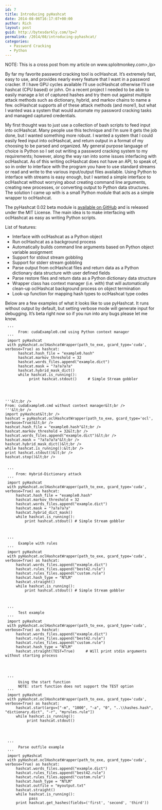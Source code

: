 ```yaml
---
id: 7
title: Introducing pyHashcat
date: 2014-08-06T16:17:07+00:00
author: Rich
layout: post
guid: http://bytesdarkly.com/?p=7
permalink: /2014/08/introducing-pyhashcat/
categories:
  - Password Cracking
  - Python
---
```


<p>NOTE: This is a cross post from my article on www.sploitmonkey.com>,/p>

By far my favorite password cracking tool is oclHashcat. It’s extremely fast, easy to use, and provides nearly every feature that I want in a password cracker. If I have GPU cycles available I’ll use oclHashcat otherwise I’ll use hashcat (CPU based) or john. On a recent project I needed to be able to easily manage a lot of captured hashes and try them out against multiple attack methods such as dictionary, hybrid, and markov chains to name a few. oclHashcat supports all of these attack methods (and more!), but what I wanted was a system that would automate my password cracking tasks and managed captured credentials.

My first thought was to just use a collection of bash scripts to feed input into oclHashcat. Many people use this technique and I’m sure it gets the job done, but I wanted something more robust. I wanted a system that I could easily feed input into oclHashcat, and return output in a format of my choosing to be parsed and organized. My general purpose language of choice is Python so I set out writing a password cracking system to my requirements; however, along the way ran into some issues interfacing with oclHashcat. As of this writing oclHashcat does not have an API, to speak of, so in order to interface with the program you have to use standard streams or read and write to the various input/output files available. Using Python to interface with streams is easy enough, but I wanted a simple interface to oclHashcat without worrying about creating command line arguments, creating new processes, or converting output to Python data structures. The solution I came up with is a small Python module that acts as a simple wrapper to oclHashcat.

The pyHashcat 0.02 beta module is [available on GitHub](https://github.com/Rich5/pyHashcat) and is released under the MIT License. The main idea is to make interfacing with oclHashcat as easy as writing Python scripts.

List of features:

  * Interface with oclHashcat as a Python object
  * Run oclHashcat as a background process
  * Automatically builds command line arguments based on Python object variable assignment
  * Support for stdout stream gobbling
  * Support for stderr stream gobbling
  * Parse output from oclHashcat files and return data as a Python dictionary data structure with user defined fields
  * Parse restore files and return data as a Python dictionary data structure
  * Wrapper class has context manager (i.e. with) that will automatically clean-up oclHashcat background process on object termination
  * Look-up function for mapping hash types to oclHashcat type codes

Below are a few examples of what it looks like to use pyHashcat. It runs without output by default, but setting verbose mode will generate input for debugging. It&#8217;s beta right now so if you run into any bugs please let me know.

```
 '''  
      From: cudaExample0.cmd using Python context manager  
 '''  
 import pyHashcat  
 with pyHashcat.oclHashcatWrapper(path_to_exe, gcard_type='cuda', verbose=True) as hashcat:  
      hashcat.hash_file = "example0.hash"  
      hashcat.markov_threshold = 32  
      hashcat.words_files.append("example.dict")  
      hashcat.mask = "?a?a?a?a"  
      hashcat.hybrid_mask_dict()  
      while hashcat.is_running():  
           print hashcat.stdout()     # Simple Stream gobbler
  
```

&nbsp;

```
'''&lt;br />
From: cudaExample0.cmd without context manager&lt;br />
'''&lt;br />
import pyHashcat&lt;br />
hashcat = pyHashcat.oclHashcatWrapper(path_to_exe, gcard_type='ocl', verbose=True)&lt;br />
hashcat.hash_file = "example0.hash"&lt;br />
hashcat.markov_threshold = 32&lt;br />
hashcat.words_files.append("example.dict")&lt;br />
hashcat.mask = "?a?a?a?a"&lt;br />
hashcat.hybrid_mask_dict()&lt;br />
while hashcat.is_running():&lt;br />
print hashcat.stdout()&lt;br />
hashcat.stop()&lt;br />
```
```

 '''  
     From: Hybrid-Dictionary attack  
 '''  
 import pyHashcat  
 with pyHashcat.oclHashcatWrapper(path_to_exe, gcard_type='cuda', verbose=True) as hashcat:  
     hashcat.hash_file = "example0.hash"  
     hashcat.markov_threshold = 32  
     hashcat.words_files.append("example.dict")  
     hashcat.mask = "?a?a?a?a"  
     hashcat.hybrid_dict_mask()  
     while hashcat.is_running():  
         print hashcat.stdout() # Simple Stream gobbler  

```

&nbsp;

```
 '''  
      Example with rules  
 '''  
 import pyHashcat  
 with pyHashcat.oclHashcatWrapper(path_to_exe, gcard_type='cuda', verbose=True) as hashcat:  
     hashcat.words_files.append("example.dict")  
     hashcat.rules_files.append("best42.rule")  
     hashcat.rules_files.append("custom.rule")  
     hashcat.hash_type = "NTLM"  
     hashcat.straight()  
     while hashcat.is_running():  
         print hashcat.stdout() # Simple Stream gobbler  

```
&nbsp;

```
 '''  
      Test example  
 '''  
 import pyHashcat  
 with pyHashcat.oclHashcatWrapper(path_to_exe, gcard_type='cuda', verbose=True) as hashcat:  
     hashcat.words_files.append("example.dict")  
     hashcat.rules_files.append("best42.rule")  
     hashcat.rules_files.append("custom.rule")  
     hashcat.hash_type = "NTLM"  
     hashcat.straight(TEST=True)     # Will print stdin arguments without starting process  

```

&nbsp;

```

 '''  
      Using the start function       
      NOTE: start function does not support the TEST option  
 '''  
 import pyHashcat  
 with pyHashcat.oclHashcatWrapper(path_to_exe, gcard_type='cuda', verbose=True) as hashcat:  
     hashcat.start(argv=["-m", "1000", "-a", "0", "..\\hashes.hash", "dictionary.dict", "-r", "myrules.rule"])  
     while hashcat.is_running():  
          print hashcat.stdout()  
```

&nbsp;

```

 '''  
      Parse outfile example  
 '''  
 import pyHashcat  
 with pyHashcat.oclHashcatWrapper(path_to_exe, gcard_type='cuda', verbose=True) as hashcat:  
     hashcat.words_files.append("example.dict")  
     hashcat.rules_files.append("best42.rule")  
     hashcat.rules_files.append("custom.rule")  
     hashcat.hash_type = "NTLM"  
     hashcat.outfile = "myoutput.txt"  
     hashcat.straight()  
     while hashcat.is_running():  
           pass  
     print hashcat.get_hashes(fields=('first', 'second', 'third'))  

```